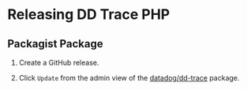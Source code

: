 # Releasing DD Trace PHP

## Packagist Package

1. Create a GitHub release.

1. Click `Update` from the admin view of the [datadog/dd-trace][packagist] package.

[packagist]: https://packagist.org/packages/datadog/dd-trace
